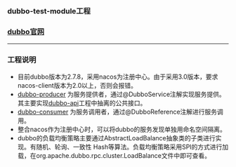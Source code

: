 ### dubbo-test-module工程

### [dubbo官网](https://dubbo.apache.org/zh/index.html)

- - -

### 工程说明

* 目前dubbo版本为2.7.8，采用nacos为注册中心。由于采用3.0版本，要求nacos-client版本为2.0以上，否则会报错。
* [dubbo-producer](dubbo-producer) 为服务提供者，通过@DubboService注解实现服务提供。其主要实现[dubbo-api](dubbo-api)工程中抽离的公共接口。
* [dubbo-consumer](dubbo-consumer) 为服务调用者，通过@DubboReference注解进行服务调用。
* 整合nacos作为注册中心时，可以将dubbo的服务发现单独用命名空间隔离。
* dubbo的负载均衡策略主要通过AbstractLoadBalance抽象类的子类进行实现。有随机、轮询、一致性 Hash等算法。负载均衡策略采用SPI的方式进行加载，在org.apache.dubbo.rpc.cluster.LoadBalance文件中即可查看。


